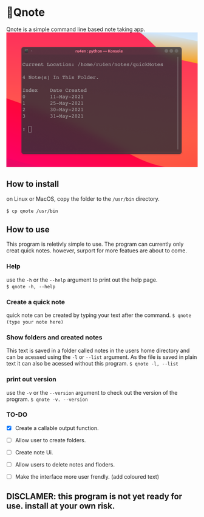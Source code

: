 # 📝Qnote 
Qnote is a simple command line based note taking app. 
![example](https://github.com/ru4en/qnote/blob/7aaccbd8173f4df7b78aea9eec860ceedd0124bf/list-example.png)

## How to install
on Linux or MacOS, copy the folder to the `/usr/bin` directory.

```$ cp qnote /usr/bin```

## How to use
This program is reletivly simple to use. The program can currently only creat quick notes. however, surport for more featues are about to come.

### Help
use the `-h` or the `--help` argument to print out the help page.   
```$ qnote -h, --help```


### Create a quick note
quick note can be created by typing your text after the command. 
```$ qnote (type your note here)```

### Show folders and created notes
This text is  saved in a folder called notes in the users home directory and can be acessed using the `-l` or `--list` argument. As the file is saved in plain text it can also be acessed without this program. 
```$ qnote -l, --list```


### print out version
use the `-v` or the `--version` argument to check out the version of the program. 
```$ qnote -v. --version```

### TO-DO
- [X] Create a callable output function. 

- [ ] Allow user to create folders.

- [ ] Create note Ui.

- [ ] Allow users to delete notes and floders.

- [ ] Make the interface more user frendly. (add coloured text)


## DISCLAMER: this program is not yet ready for use. install at your own risk.

